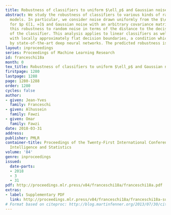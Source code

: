 ```yaml
---
title: Robustness of classifiers to uniform $\ell_p$ and Gaussian noise
abstract: We study the robustness of classifiers to various kinds of random noise
  models. In particular, we consider noise drawn uniformly from the $\ell_p$ ball
  for $p ∈[1, ∞]$ and Gaussian noise with an arbitrary covariance matrix. We characterize
  this robustness to random noise in terms of the distance to the decision boundary
  of the classifier. This analysis applies to linear classifiers as well as classifiers
  with locally approximately flat decision boundaries, a condition which is satisfied
  by state-of-the-art deep neural networks. The predicted robustness is verified experimentally.
layout: inproceedings
series: Proceedings of Machine Learning Research
id: franceschi18a
month: 0
tex_title: Robustness of classifiers to uniform $\ell_p$ and Gaussian noise
firstpage: 1280
lastpage: 1288
page: 1280-1288
order: 1280
cycles: false
author:
- given: Jean-Yves
  family: Franceschi
- given: Alhussein
  family: Fawzi
- given: Omar
  family: Fawzi
date: 2018-03-31
address: 
publisher: PMLR
container-title: Proceedings of the Twenty-First International Conference on Artficial
  Intelligence and Statistics
volume: '84'
genre: inproceedings
issued:
  date-parts:
  - 2018
  - 3
  - 31
pdf: http://proceedings.mlr.press/v84/franceschi18a/franceschi18a.pdf
extras:
- label: Supplementary PDF
  link: http://proceedings.mlr.press/v84/franceschi18a/franceschi18a-supp.pdf
# Format based on citeproc: http://blog.martinfenner.org/2013/07/30/citeproc-yaml-for-bibliographies/
---
```

